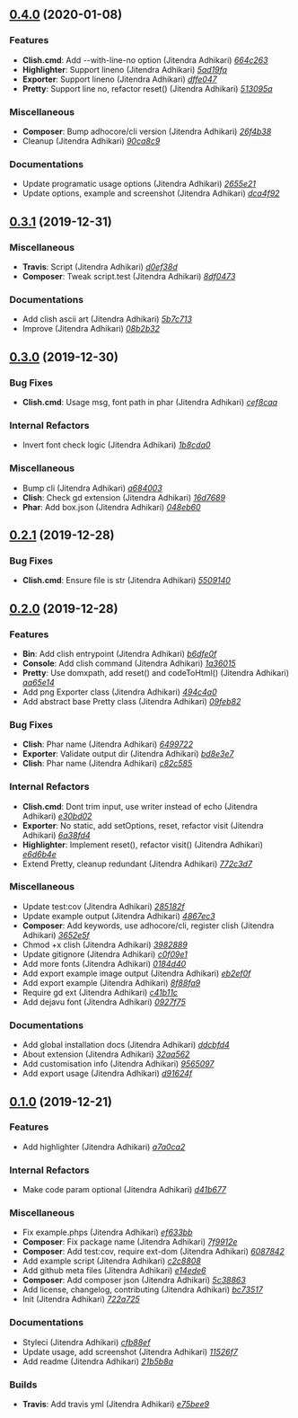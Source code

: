 ## [0.4.0](https://github.com/adhocore/php-cli-syntax/releases/tag/0.4.0) (2020-01-08)

### Features
- **Clish.cmd**: Add --with-line-no option (Jitendra Adhikari) [_664c263_](https://github.com/adhocore/php-cli-syntax/commit/664c263)
- **Highlighter**: Support lineno (Jitendra Adhikari) [_5ad19fa_](https://github.com/adhocore/php-cli-syntax/commit/5ad19fa)
- **Exporter**: Support lineno (Jitendra Adhikari) [_dffe047_](https://github.com/adhocore/php-cli-syntax/commit/dffe047)
- **Pretty**: Support line no, refactor reset() (Jitendra Adhikari) [_513095a_](https://github.com/adhocore/php-cli-syntax/commit/513095a)

### Miscellaneous
- **Composer**: Bump adhocore/cli version (Jitendra Adhikari) [_26f4b38_](https://github.com/adhocore/php-cli-syntax/commit/26f4b38)
- Cleanup (Jitendra Adhikari) [_90ca8c9_](https://github.com/adhocore/php-cli-syntax/commit/90ca8c9)

### Documentations
- Update programatic usage options (Jitendra Adhikari) [_2655e21_](https://github.com/adhocore/php-cli-syntax/commit/2655e21)
- Update options, example and screenshot (Jitendra Adhikari) [_dca4f92_](https://github.com/adhocore/php-cli-syntax/commit/dca4f92)


## [0.3.1](https://github.com/adhocore/php-cli-syntax/releases/tag/0.3.1) (2019-12-31)

### Miscellaneous
- **Travis**: Script (Jitendra Adhikari) [_d0ef38d_](https://github.com/adhocore/php-cli-syntax/commit/d0ef38d)
- **Composer**: Tweak script.test (Jitendra Adhikari) [_8df0473_](https://github.com/adhocore/php-cli-syntax/commit/8df0473)

### Documentations
- Add clish ascii art (Jitendra Adhikari) [_5b7c713_](https://github.com/adhocore/php-cli-syntax/commit/5b7c713)
- Improve (Jitendra Adhikari) [_08b2b32_](https://github.com/adhocore/php-cli-syntax/commit/08b2b32)


## [0.3.0](https://github.com/adhocore/php-cli-syntax/releases/tag/0.3.0) (2019-12-30)

### Bug Fixes
- **Clish.cmd**: Usage msg, font path in phar (Jitendra Adhikari) [_cef8caa_](https://github.com/adhocore/php-cli-syntax/commit/cef8caa)

### Internal Refactors
- Invert font check logic (Jitendra Adhikari) [_1b8cda0_](https://github.com/adhocore/php-cli-syntax/commit/1b8cda0)

### Miscellaneous
- Bump cli (Jitendra Adhikari) [_a684003_](https://github.com/adhocore/php-cli-syntax/commit/a684003)
- **Clish**: Check gd extension (Jitendra Adhikari) [_16d7689_](https://github.com/adhocore/php-cli-syntax/commit/16d7689)
- **Phar**: Add box.json (Jitendra Adhikari) [_048eb60_](https://github.com/adhocore/php-cli-syntax/commit/048eb60)


## [0.2.1](https://github.com/adhocore/php-cli-syntax/releases/tag/0.2.1) (2019-12-28)

### Bug Fixes
- **Clish.cmd**: Ensure file is str (Jitendra Adhikari) [_5509140_](https://github.com/adhocore/php-cli-syntax/commit/5509140)


## [0.2.0](https://github.com/adhocore/php-cli-syntax/releases/tag/0.2.0) (2019-12-28)

### Features
- **Bin**: Add clish entrypoint (Jitendra Adhikari) [_b6dfe0f_](https://github.com/adhocore/php-cli-syntax/commit/b6dfe0f)
- **Console**: Add clish command (Jitendra Adhikari) [_1a36015_](https://github.com/adhocore/php-cli-syntax/commit/1a36015)
- **Pretty**: Use domxpath, add reset() and codeToHtml() (Jitendra Adhikari) [_aa65e14_](https://github.com/adhocore/php-cli-syntax/commit/aa65e14)
- Add png Exporter class (Jitendra Adhikari) [_494c4a0_](https://github.com/adhocore/php-cli-syntax/commit/494c4a0)
- Add abstract base Pretty class (Jitendra Adhikari) [_09feb82_](https://github.com/adhocore/php-cli-syntax/commit/09feb82)

### Bug Fixes
- **Clish**: Phar name (Jitendra Adhikari) [_6499722_](https://github.com/adhocore/php-cli-syntax/commit/6499722)
- **Exporter**: Validate output dir (Jitendra Adhikari) [_bd8e3e7_](https://github.com/adhocore/php-cli-syntax/commit/bd8e3e7)
- **Clish**: Phar name (Jitendra Adhikari) [_c82c585_](https://github.com/adhocore/php-cli-syntax/commit/c82c585)

### Internal Refactors
- **Clish.cmd**: Dont trim input, use writer instead of echo (Jitendra Adhikari) [_e30bd02_](https://github.com/adhocore/php-cli-syntax/commit/e30bd02)
- **Exporter**: No static, add setOptions, reset, refactor visit (Jitendra Adhikari) [_6a38fd4_](https://github.com/adhocore/php-cli-syntax/commit/6a38fd4)
- **Highlighter**: Implement reset(), refactor visit() (Jitendra Adhikari) [_e6d6b4e_](https://github.com/adhocore/php-cli-syntax/commit/e6d6b4e)
- Extend Pretty, cleanup redundant (Jitendra Adhikari) [_772c3d7_](https://github.com/adhocore/php-cli-syntax/commit/772c3d7)

### Miscellaneous
- Update test:cov (Jitendra Adhikari) [_285182f_](https://github.com/adhocore/php-cli-syntax/commit/285182f)
- Update example output (Jitendra Adhikari) [_4867ec3_](https://github.com/adhocore/php-cli-syntax/commit/4867ec3)
- **Composer**: Add keywords, use adhocore/cli, register clish (Jitendra Adhikari) [_3652e5f_](https://github.com/adhocore/php-cli-syntax/commit/3652e5f)
- Chmod +x clish (Jitendra Adhikari) [_3982889_](https://github.com/adhocore/php-cli-syntax/commit/3982889)
- Update gitignore (Jitendra Adhikari) [_c0f09e1_](https://github.com/adhocore/php-cli-syntax/commit/c0f09e1)
- Add more fonts (Jitendra Adhikari) [_0184d40_](https://github.com/adhocore/php-cli-syntax/commit/0184d40)
- Add export example image output (Jitendra Adhikari) [_eb2ef0f_](https://github.com/adhocore/php-cli-syntax/commit/eb2ef0f)
- Add export example (Jitendra Adhikari) [_8f88fa9_](https://github.com/adhocore/php-cli-syntax/commit/8f88fa9)
- Require gd ext (Jitendra Adhikari) [_c41b11c_](https://github.com/adhocore/php-cli-syntax/commit/c41b11c)
- Add dejavu font (Jitendra Adhikari) [_0927f75_](https://github.com/adhocore/php-cli-syntax/commit/0927f75)

### Documentations
- Add global installation docs (Jitendra Adhikari) [_ddcbfd4_](https://github.com/adhocore/php-cli-syntax/commit/ddcbfd4)
- About extension (Jitendra Adhikari) [_32aa562_](https://github.com/adhocore/php-cli-syntax/commit/32aa562)
- Add customisation info (Jitendra Adhikari) [_9565097_](https://github.com/adhocore/php-cli-syntax/commit/9565097)
- Add export usage (Jitendra Adhikari) [_d91624f_](https://github.com/adhocore/php-cli-syntax/commit/d91624f)


## [0.1.0](https://github.com/adhocore/php-cli-syntax/releases/tag/0.1.0) (2019-12-21)

### Features
- Add highlighter (Jitendra Adhikari) [_a7a0ca2_](https://github.com/adhocore/php-cli-syntax/commit/a7a0ca2)

### Internal Refactors
- Make code param optional (Jitendra Adhikari) [_d41b677_](https://github.com/adhocore/php-cli-syntax/commit/d41b677)

### Miscellaneous
- Fix example.phps (Jitendra Adhikari) [_ef633bb_](https://github.com/adhocore/php-cli-syntax/commit/ef633bb)
- **Composer**: Fix package name (Jitendra Adhikari) [_7f9912e_](https://github.com/adhocore/php-cli-syntax/commit/7f9912e)
- **Composer**: Add test:cov, require ext-dom (Jitendra Adhikari) [_6087842_](https://github.com/adhocore/php-cli-syntax/commit/6087842)
- Add example script (Jitendra Adhikari) [_c2c8808_](https://github.com/adhocore/php-cli-syntax/commit/c2c8808)
- Add github meta files (Jitendra Adhikari) [_e14ede6_](https://github.com/adhocore/php-cli-syntax/commit/e14ede6)
- **Composer**: Add composer json (Jitendra Adhikari) [_5c38863_](https://github.com/adhocore/php-cli-syntax/commit/5c38863)
- Add license, changelog, contributing (Jitendra Adhikari) [_bc73517_](https://github.com/adhocore/php-cli-syntax/commit/bc73517)
- Init (Jitendra Adhikari) [_722a725_](https://github.com/adhocore/php-cli-syntax/commit/722a725)

### Documentations
- Styleci (Jitendra Adhikari) [_cfb88ef_](https://github.com/adhocore/php-cli-syntax/commit/cfb88ef)
- Update usage, add screenshot (Jitendra Adhikari) [_11526f7_](https://github.com/adhocore/php-cli-syntax/commit/11526f7)
- Add readme (Jitendra Adhikari) [_21b5b8a_](https://github.com/adhocore/php-cli-syntax/commit/21b5b8a)

### Builds
- **Travis**: Add travis yml (Jitendra Adhikari) [_e75bee9_](https://github.com/adhocore/php-cli-syntax/commit/e75bee9)

